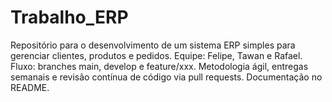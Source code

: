 # Trabalho_ERP
Repositório para o desenvolvimento de um sistema ERP simples para gerenciar clientes, produtos e pedidos. Equipe: Felipe, Tawan e Rafael. Fluxo: branches main, develop e feature/xxx. Metodologia ágil, entregas semanais e revisão contínua de código via pull requests. Documentação no README.
